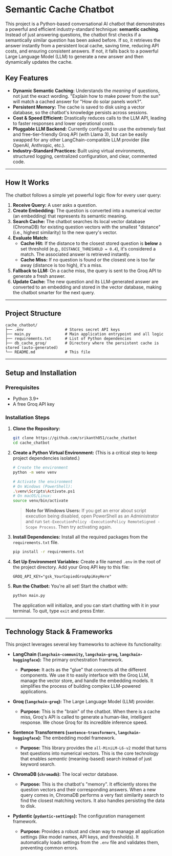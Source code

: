 # Semantic Cache Chatbot

This project is a Python-based conversational AI chatbot that demonstrates a powerful and efficient industry-standard technique: **semantic caching**. Instead of just answering questions, the chatbot first checks if a semantically similar question has been asked before. If so, it retrieves the answer instantly from a persistent local cache, saving time, reducing API costs, and ensuring consistent answers. If not, it falls back to a powerful Large Language Model (LLM) to generate a new answer and then dynamically updates the cache.

## Key Features

- **Dynamic Semantic Caching:** Understands the *meaning* of questions, not just the exact wording. "Explain how to make power from the sun" will match a cached answer for "How do solar panels work?".
- **Persistent Memory:** The cache is saved to disk using a vector database, so the chatbot's knowledge persists across sessions.
- **Cost & Speed Efficient:** Drastically reduces calls to the LLM API, leading to faster responses and lower operational costs.
- **Pluggable LLM Backend:** Currently configured to use the extremely fast and free-tier-friendly Groq API (with Llama 3), but can be easily swapped for any other LangChain-compatible LLM provider (like OpenAI, Anthropic, etc.).
- **Industry-Standard Practices:** Built using virtual environments, structured logging, centralized configuration, and clear, commented code.

---

## How It Works

The chatbot follows a simple yet powerful logic flow for every user query:

1.  **Receive Query:** A user asks a question.
2.  **Create Embedding:** The question is converted into a numerical vector (an embedding) that represents its semantic meaning.
3.  **Search Cache:** The chatbot searches its local vector database (ChromaDB) for existing question vectors with the smallest "distance" (i.e., highest similarity) to the new query's vector.
4.  **Evaluate Match:**
    - **Cache Hit:** If the distance to the closest stored question is **below** a set threshold (e.g., `DISTANCE_THRESHOLD = 0.4`), it's considered a match. The associated answer is retrieved instantly.
    - **Cache Miss:** If no question is found or the closest one is too far away (distance is too high), it's a miss.
5.  **Fallback to LLM:** On a cache miss, the query is sent to the Groq API to generate a fresh answer.
6.  **Update Cache:** The new question and its LLM-generated answer are converted to an embedding and stored in the vector database, making the chatbot smarter for the next query.



---

## Project Structure

```
cache_chatbot/
├── .env                  # Stores secret API keys
├── main.py               # Main application entrypoint and all logic
├── requirements.txt      # List of Python dependencies
├── db_cache_groq/        # Directory where the persistent cache is stored (auto-generated)
└── README.md             # This file
```

---

## Setup and Installation

### Prerequisites

- Python 3.9+
- A free Groq API key

### Installation Steps

1.  **Clone the Repository:**
    ```bash
    git clone https://github.com/srikanth051/cache_chatbot
    cd cache_chatbot
    ```

2.  **Create a Python Virtual Environment:**
    (This is a critical step to keep project dependencies isolated.)
    ```bash
    # Create the environment
    python -m venv venv

    # Activate the environment
    # On Windows (PowerShell):
    .\venv\Scripts\Activate.ps1
    # On macOS/Linux:
    source venv/bin/activate
    ```
    > **Note for Windows Users:** If you get an error about script execution being disabled, open PowerShell as an Administrator and run `Set-ExecutionPolicy -ExecutionPolicy RemoteSigned -Scope Process`. Then try activating again.

3.  **Install Dependencies:**
    Install all the required packages from the `requirements.txt` file.
    ```bash
    pip install -r requirements.txt
    ```

4.  **Set Up Environment Variables:**
    Create a file named `.env` in the root of the project directory. Add your Groq API key to this file:
    ```
    GROQ_API_KEY="gsk_YourCopiedGroqApiKeyHere"
    ```

5.  **Run the Chatbot:**
    You're all set! Start the chatbot with:
    ```bash
    python main.py
    ```
    The application will initialize, and you can start chatting with it in your terminal. To quit, type `exit` and press Enter.

---

## Technology Stack & Frameworks

This project leverages several key frameworks to achieve its functionality:

- **LangChain (`langchain-community`, `langchain-groq`, `langchain-huggingface`):** The primary orchestration framework.
  - **Purpose:** It acts as the "glue" that connects all the different components. We use it to easily interface with the Groq LLM, manage the vector store, and handle the embedding models. It simplifies the process of building complex LLM-powered applications.

- **Groq (`langchain-groq`):** The Large Language Model (LLM) provider.
  - **Purpose:** This is the "brain" of the chatbot. When there is a cache miss, Groq's API is called to generate a human-like, intelligent response. We chose Groq for its incredible inference speed.

- **Sentence Transformers (`sentence-transformers`, `langchain-huggingface`):** The embedding model framework.
  - **Purpose:** This library provides the `all-MiniLM-L6-v2` model that turns text questions into numerical vectors. This is the core technology that enables *semantic* (meaning-based) search instead of just keyword search.

- **ChromaDB (`chromadb`):** The local vector database.
  - **Purpose:** This is the chatbot's "memory". It efficiently stores the question vectors and their corresponding answers. When a new query comes in, ChromaDB performs a very fast similarity search to find the closest matching vectors. It also handles persisting the data to disk.

- **Pydantic (`pydantic-settings`):** The configuration management framework.
  - **Purpose:** Provides a robust and clean way to manage all application settings (like model names, API keys, and thresholds). It automatically loads settings from the `.env` file and validates them, preventing common errors.